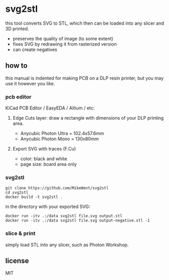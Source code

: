 # svg2stl
this tool converts SVG to STL, which then can be loaded into any slicer and 3D printed.
- preserves the quality of image (to some extent)
- fixes SVG by redrawing it from rasterized version
- can create negatives

## how to
this manual is indented for making PCB on a DLP resin printer, but you may use it however you like.

### pcb editor
KiCad PCB Editor / EasyEDA / Altium / etc:

1. 
    Edge Cuts layer: draw a rectangle with dimensions of your DLP printing area.
    - Anycubic Photon Ultra = 102.4x57.6mm
    - Anycubic Photon Mono = 130x80mm

2.
    Export SVG with traces (F.Cu)
    - color: black and white
    - page size: board area only

### svg2stl
```console
git clone https://github.com/MikeWent/svg2stl
cd svg2stl
docker build -t svg2stl .
```

in the directory with your exported SVG:
```console
docker run -itv .:/data svg2stl file.svg output.stl
docker run -itv .:/data svg2stl file.svg output-negative.stl -1
```

### slice & print
simply load STL into any slicer, such as Photon Workshop.

## license
MIT
